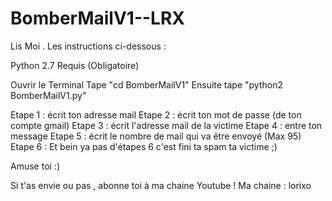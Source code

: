# BomberMailV1--LRX
Lis Moi . 
Les instructions ci-dessous :

Python 2.7 Requis (Obligatoire)

Ouvrir le Terminal
Tape "cd BomberMailV1"
Ensuite tape "python2 BomberMailV1.py"

Etape 1 : écrit ton adresse mail
Etape 2 : écrit ton mot de passe (de ton compte gmail)
Etape 3 : écrit l'adresse mail de la victime
Etape 4 : entre ton message 
Etape 5 : écrit le nombre de mail qui va être envoyé (Max 95)
Etape 6 : Et bein ya pas d'étapes 6 c'est fini ta spam ta victime ;)

Amuse toi :) 

Si t'as envie ou pas , abonne toi à ma chaine Youtube !
Ma chaine : lorixo
